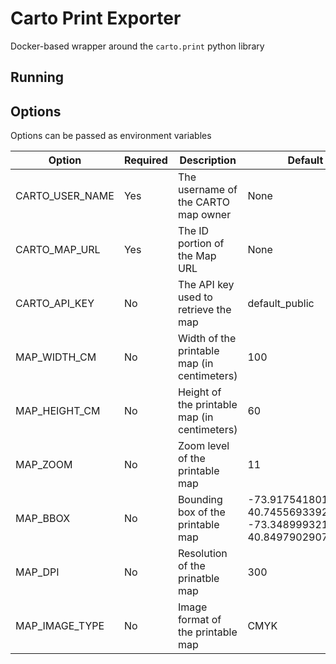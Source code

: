 # Carto Print Exporter

Docker-based wrapper around the `carto.print` python library

## Running

## Options

Options can be passed as environment variables

| Option          | Required | Description                                  | Default                                                                       |
| --------------- | -------- | -------------------------------------------- | ----------------------------------------------------------------------------- |
| CARTO_USER_NAME | Yes      | The username of the CARTO map owner          | None                                                                          |
| CARTO_MAP_URL   | Yes      | The ID portion of the Map URL                | None                                                                          |
| CARTO_API_KEY   | No       | The API key used to retrieve the map         | default_public                                                                |
| MAP_WIDTH_CM    | No       | Width of the printable map (in centimeters)  | 100                                                                           |
| MAP_HEIGHT_CM   | No       | Height of the printable map (in centimeters) | 60                                                                            |
| MAP_ZOOM        | No       | Zoom level of the printable map              | 11                                                                            |
| MAP_BBOX        | No       | Bounding box of the printable map            | -73.91754180192949, 40.745569339272336, -73.34899932146074, 40.84979029075523 |
| MAP_DPI         | No       | Resolution of the prinatble map              | 300                                                                           |
| MAP_IMAGE_TYPE  | No       | Image format of the printable map            | CMYK                                                                          |
